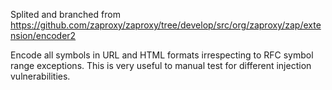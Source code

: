Splited and branched from https://github.com/zaproxy/zaproxy/tree/develop/src/org/zaproxy/zap/extension/encoder2

Encode all symbols in URL and HTML formats irrespecting to RFC symbol range exceptions. This is very useful to manual test for different injection vulnerabilities.
